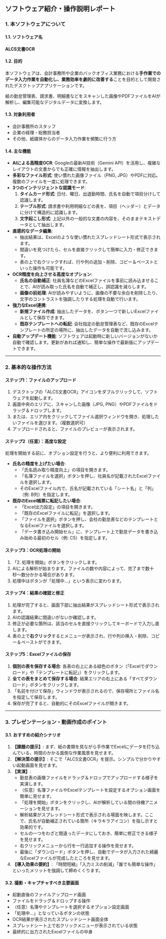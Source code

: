 
## ソフトウェア紹介・操作説明レポート

### 1. 本ソフトウェアについて

#### 1.1. ソフトウェア名
**ALCS文書OCR**

#### 1.2. 目的
本ソフトウェアは、会計事務所や企業のバックオフィス業務における**手作業でのデータ入力作業を自動化し、業務効率を劇的に改善する**ことを目的として開発されたデスクトップアプリケーションです。

紙の勤怠管理表、請求書、明細書などをスキャンした画像やPDFファイルをAIが解析し、編集可能なデジタルデータに変換します。

#### 1.3. 対象利用者
*   会計事務所のスタッフ
*   企業の経理・総務担当者
*   その他、紙媒体からのデータ入力作業を頻繁に行う方

#### 1.4. 主な機能
*   **AIによる高精度OCR**: Googleの最新AI技術（Gemini API）を活用し、複雑なレイアウトの文書からでも正確に情報を抽出します。
*   **多彩なファイル形式**: 使い慣れた画像ファイル（PNG, JPG）やPDFに対応。複数のファイルを一度に処理できます。
*   **3つのインテリジェントな認識モード**:
    1.  **タイムカード形式**: 日付、曜日、出退勤時間、氏名を自動で項目分けして認識します。
    2.  **テーブル形式**: 請求書や利用明細などの表を、項目（ヘッダー）とデータに分けて構造的に認識します。
    3.  **文字起こし形式**: 上記以外の一般的な文書の内容を、そのままテキストデータとして抽出します。
*   **直感的なデータ編集**:
    *   抽出結果は、Excelのような使い慣れたスプレッドシート形式で表示されます。
    *   間違いを見つけたら、セルを直接クリックして簡単に入力・修正できます。
    *   表の上で右クリックすれば、行や列の追加・削除、コピー＆ペーストといった操作も可能です。
*   **OCR精度を向上させる高度なオプション**:
    *   **氏名の自動補正**: 社員名簿などのExcelファイルを事前に読み込ませることで、AIが読み取った氏名を自動で補正し、誤認識を減らします。
    *   **画像の前処理**: AIが読みやすいように、画像の不要な余白を削除したり、文字のコントラストを強調したりする処理を自動で行います。
*   **強力なExcel連携**:
    *   **新規ファイル作成**: 抽出したデータを、ボタン一つで新しいExcelファイルとして保存できます。
    *   **既存テンプレートへの転記**: 会社指定の勤怠管理表など、既存のExcelテンプレートの所定の場所に、抽出したデータを自動で流し込みます。
*   **自動アップデート機能**: ソフトウェアは起動時に新しいバージョンがないか自動で確認します。更新があれば通知し、簡単な操作で最新版にアップデートできます。

---

### 2. 基本的な操作方法

#### ステップ1：ファイルのアップロード
1.  デスクトップの「ALCS文書OCR」アイコンをダブルクリックして、ソフトウェアを起動します。
2.  画面中央のエリアに、スキャンした画像（JPG, PNG）やPDFファイルをドラッグ＆ドロップします。
3.  または、エリア内をクリックしてファイル選択ウィンドウを開き、処理したいファイルを選びます。（複数選択可）
4.  アップロードされると、ファイルのプレビューが表示されます。

#### ステップ2（任意）：高度な設定
処理を開始する前に、オプション設定を行うと、より便利に利用できます。
*   **氏名の精度を上げたい場合**:
    *   「氏名読み取り精度向上」の項目を開きます。
    *   「名簿ファイルを選択」ボタンを押し、社員名が記載されたExcelファイルを選択します。
    *   そのExcelファイル内で、氏名が記載されている「シート名」と「列」（例: B列）を指定します。
*   **既存のExcel帳票に転記したい場合**:
    *   「Excel出力設定」の項目を開きます。
    *   「既存のExcelファイルに転記」を選択します。
    *   「ファイルを選択」ボタンを押し、会社の勤怠表などのテンプレートとなるExcelファイルを選択します。
    *   「データ書き込み開始セル」に、テンプレート上で勤怠データを書き込み始める最初のセル（例: C5）を指定します。

#### ステップ3：OCR処理の開始
1.  「2. 処理を開始」ボタンをクリックします。
2.  AIによる解析が始まります。ファイルの数や内容によって、完了まで数十秒〜数分かかる場合があります。
3.  処理中はボタンが「処理中...」という表示に変わります。

#### ステップ4：結果の確認と修正
1.  処理が完了すると、画面下部に抽出結果がスプレッドシート形式で表示されます。
2.  AIの認識結果に間違いがないか確認します。
3.  修正が必要な箇所は、該当のセルを直接クリックしてキーボードで入力し直します。
4.  表の上で**右クリック**するとメニューが表示され、行や列の挿入・削除、コピー＆ペーストができます。

#### ステップ5：Excelファイルの保存
1.  **個別の表を保存する場合**: 各表の右上にある緑色のボタン（「Excelでダウンロード」や「テンプレートに転記」）をクリックします。
2.  **全ての表をまとめて保存する場合**: 結果エリアの右上にある「すべてダウンロード」ボタンをクリックします。
3.  「名前を付けて保存」ウィンドウが表示されるので、保存場所とファイル名を指定して保存します。
4.  保存が完了すると、自動的にそのExcelファイルが開きます。

---

### 3. プレゼンテーション・動画作成のポイント

#### 3.1. おすすめの紹介シナリオ
1.  **【課題の提示】**: まず、紙の書類を見ながら手作業でExcelにデータを打ち込んでいる、時間のかかる面倒な作業風景を見せます。
2.  **【解決策の提示】**: そこで「ALCS文書OCR」を提示。シンプルで分かりやすい起動画面を見せます。
3.  **【実演】**:
    *   勤怠表の画像ファイルをドラッグ＆ドロップでアップロードする様子を実演します。
    *   （任意）名簿ファイルやExcelテンプレートを設定するオプション画面を簡単に見せます。
    *   「処理を開始」ボタンをクリックし、AIが解析している間の待機アニメーションを見せます。
    *   解析結果がスプレッドシート形式で表示される場面を映します。ここで、氏名が自動補正されている箇所（キラキラアイコン）を指し示すと効果的です。
    *   セルの一つをわざと間違ったデータにしておき、簡単に修正できる様子を見せます。
    *   右クリックメニューから行を一行追加する操作を見せます。
    *   最後に「ダウンロード」ボタンを押し、自動でデータが入力された綺麗なExcelファイルが完成したところを見せます。
4.  **【導入効果の要約】**: 「時間短縮」「入力ミスの削減」「誰でも簡単な操作」といったメリットを強調して締めくくります。

#### 3.2. 撮影・キャプチャすべき主要画面
*   起動直後のファイルアップロード画面
*   ファイルをドラッグ＆ドロップする操作
*   （任意）名簿やテンプレートを選択するオプション設定画面
*   「処理中...」となっているボタンの状態
*   OCR結果が表示されたスプレッドシート画面全体
*   スプレッドシート上で右クリックメニューが表示されている状態
*   最終的に出力されたExcelファイルの中身
